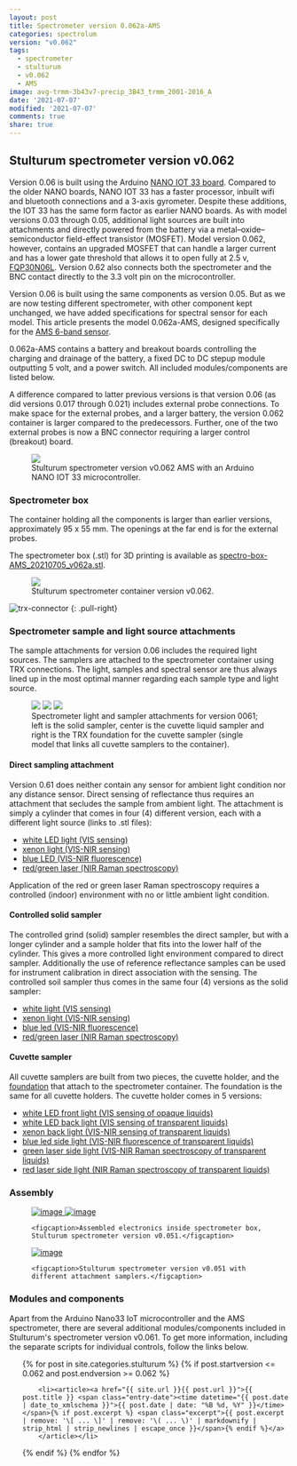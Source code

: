 ```yaml
---
layout: post
title: Spectrometer version 0.062a-AMS
categories: spectrolum
version: "v0.062"
tags:
  - spectrometer
  - stulturum
  - v0.062
  - AMS
image: avg-trmm-3b43v7-precip_3B43_trmm_2001-2016_A
date: '2021-07-07'
modified: '2021-07-07'
comments: true
share: true
---
```


## Stulturum spectrometer version v0.062

Version 0.06 is built using the Arduino [NANO IOT 33 board](http://localhost:4000/module/module-nano-iot-33/). Compared to the older NANO boards, NANO IOT 33 has a faster processor, inbuilt wifi and bluetooth connections and a 3-axis gyrometer. Despite these additions, the IOT 33 has the same form factor as earlier NANO boards. As with model versions 0.03 through 0.05, additional light sources are built into attachments and directly powered from the battery via a metal–oxide–semiconductor field-effect transistor (MOSFET). Model version 0.062, however, contains an upgraded MOSFET that can handle a larger current and has a lower gate threshold that allows it to open fully at 2.5 v, [FQP30N06L](../../stulturum/stulturum-mosfet-FQP30N06L). Version 0.62 also connects both the spectrometer and the BNC contact directly to the 3.3 volt pin on the microcontroller.

Version 0.06 is built using the same components as version 0.05. But as we are now testing different spectrometer, with other component kept unchanged, we have added specifications for spectral sensor for each model. This article presents the model 0.062a-AMS, designed specifically for the [AMS 6-band sensor](../../project/project-AS726X-spectrometer-nano/).

0.062a-AMS contains a battery and breakout boards controlling the charging and drainage of the battery, a fixed DC to DC stepup module outputting 5 volt, and a power switch. All included modules/components are listed below.

A difference compared to latter previous versions is that version 0.06 (as did versions 0.017 through 0.021) includes external probe connections. To make space for the external probes, and a larger battery, the version 0.062 container is larger compared to the predecessors. Further, one of the two external probes is now a BNC connector requiring a larger control (breakout) board.

<figure>
<img src="../../images/nano33-IOT-spectro_v062a_AMS-NIR_bb.png">
<figcaption> Stulturum spectrometer version v0.062 AMS with an Arduino NANO IOT 33 microcontroller. </figcaption>
</figure>

### Spectrometer box

The container holding all the components is larger than earlier versions, approximately 95 x 55 mm. The openings at the far end is for the external probes. 

The spectrometer box (<span class='file'>.stl</span>) for 3D printing is available as [spectro-box-AMS_20210705_v062a.stl](../../stl/spectro-box-AMS_20210705_v062a.stl).

<figure>
<img src="../../images/spectra-stulturum_box_v0062.png">
<figcaption> Stulturum spectrometer container version v0.062. </figcaption>
</figure>

![trx-connector](../../images/trx_connector_female-male.png)
{: .pull-right}
### Spectrometer sample and light source attachments

The sample attachments for version 0.06 includes the required light sources. The samplers are attached to the spectrometer container using TRX connections. The light, samples and spectral sensor are thus always lined up in the most optimal manner regarding each sample type and light source.

<figure class="third">
<img src="../../images/spectro-solid-cyl_v061.png">
<img src="../../images/spectro-cuvette_v061.png">
<img src="../../images/spectro-cuvette-trx_v061.png">
<figcaption> Spectrometer light and sampler attachments for version 0061; left is the solid sampler, center is the cuvette liquid sampler and right is the TRX foundation for the cuvette sampler (single model that links all cuvette samplers to the container).</figcaption>
</figure>

#### Direct sampling attachment

Version 0.61 does neither contain any sensor for ambient light condition nor any distance sensor. Direct sensing of reflectance thus requires an attachment that secludes the sample from ambient light. The attachment is simply a cylinder that comes in four (4) different version, each with a different light source (links to <span class='file'>.stl</span> files):

- [white LED light (VIS sensing)](../../stl/spectro-direct-cyl-led_20210606_v061d.stl)
- [xenon light (VIS-NIR sensing)](../../stl/spectro-direct-cyl-xenon_20210606_v061d.stl)
- [blue LED (VIS-NIR fluorescence)](../../stl/spectro-direct-cyl-led_20210606_v061d.stl)
- [red/green laser (NIR Raman spectroscopy)](../../stl/spectro-direct-cyl-laser_20210606_v061d.stl)

Application of the red or green laser Raman spectroscopy requires a controlled (indoor) environment with no or little ambient light condition.

#### Controlled solid sampler

The controlled grind (solid) sampler resembles the direct sampler, but with a longer cylinder and a sample holder that fits into the lower half of the cylinder. This gives a more controlled light environment compared to direct sampler. Additionally the use of reference reflectance samples can be used for instrument calibration in direct association with the sensing. The controlled soil sampler thus comes in the same four (4) versions as the solid sampler:

- [white light (VIS sensing)](../../stl/spectro-solid-cyl-led_20210606_v061d.stl)
- [xenon light (VIS-NIR sensing)](../../stl/spectro-solid-cyl-xenon_20210606_v061d.stl)
- [blue led (VIS-NIR fluorescence)](../../stl/spectro-solid-cyl-led_20210606_v061d.stl)
- [red/green laser (NIR Raman spectroscopy)](../../stl/spectro-solid-cyl-laser_20210606_v061d.stl)

#### Cuvette sampler

All cuvette samplers are built from two pieces, the cuvette holder, and the [foundation](spectro-cuvette-trx_202100606_v061d.stl) that attach to the spectrometer container. The foundation is the same for all cuvette holders. The cuvette holder comes in 5 versions:

- [white LED front light (VIS sensing of opaque liquids)](../../stl/spectro-cuvette-front_20210606_v061d.stl)
- [white LED back light (VIS sensing of transparent liquids)](../../stl/spectro-cuvette-backlight_20210606_v061d.stl)
- [xenon back light (VIS-NIR sensing of transparent liquids)](../../stl/spectro-cuvette-xenon_20210606_v061d.stl)
- [blue led side light (VIS-NIR fluorescence of transparent liquids)](../../stl/spectro-cuvette-blueled_20210606_v061d.stl)
- [green laser side light (VIS-NIR Raman spectroscopy of transparent liquids)](../../stl/spectro-cuvette-green-laser_20210606_v061d.stl)
- [red laser side light (NIR Raman spectroscopy of transparent liquids)](../../stl/spectro-cuvette-red-laser_20210606_v061d.stl)

### Assembly

<figure class="half">
	<a href="../../images/spectrolum_v040_photo_inside1.png">
  <img src="../../images/spectrolum_v040_photo_inside1.png" alt="image">
  </a>

  <a href="../../images/spectrolum_v040_photo_inside2.png">
  <img src="../../images/spectrolum_v040_photo_inside2.png" alt="image">
  </a>

	<figcaption>Assembled electronics inside spectrometer box, Stulturum spectrometer version v0.051.</figcaption>
</figure>

<figure>
	<a href="../../images/spectrolum_v051_photo_front+attachments.png">
  <img src="../../images/spectrolum_v051_photo_front+attachments.png" alt="image">
  </a>

	<figcaption>Stulturum spectrometer version v0.051 with different attachment samplers.</figcaption>
</figure>

### Modules and components

Apart from the Arduino Nano33 IoT microcontroller and the AMS spectrometer, there are several additional modules/components included in Stulturum's spectrometer version v0.061. To get more information, including the separate scripts for individual controls, follow the links below.

<ul class="post-list">
{% for post in site.categories.stulturum %}
  {% if post.startversion <= 0.062 and post.endversion >= 0.062 %}

        <li><article><a href="{{ site.url }}{{ post.url }}">{{ post.title }} <span class="entry-date"><time datetime="{{ post.date | date_to_xmlschema }}">{{ post.date | date: "%B %d, %Y" }}</time></span>{% if post.excerpt %} <span class="excerpt">{{ post.excerpt | remove: '\[ ... \]' | remove: '\( ... \)' | markdownify | strip_html | strip_newlines | escape_once }}</span>{% endif %}</a>
        </article></li>

  {% endif %}
{% endfor %}
</ul>

